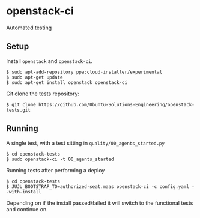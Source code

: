 openstack-ci
============

Automated testing


## Setup

Install `openstack` and `openstack-ci`.

```
$ sudo apt-add-repository ppa:cloud-installer/experimental
$ sudo apt-get update
$ sudo apt-get install openstack openstack-ci
```

Git clone the tests repository:

```
$ git clone https://github.com/Ubuntu-Solutions-Engineering/openstack-tests.git
```

## Running

A single test, with a test sitting in `quality/00_agents_started.py`

```
$ cd openstack-tests
$ sudo openstack-ci -t 00_agents_started
```

Running tests after performing a deploy

```
$ cd openstack-tests
$ JUJU_BOOTSTRAP_TO=authorized-seat.maas openstack-ci -c config.yaml --with-install
```

Depending on if the install passed/failed it will switch to the functional tests and
continue on.
